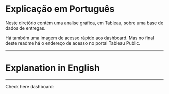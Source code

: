 # Explicação em Português

Neste diretório contém uma analise gráfica, em Tableau, sobre uma base de dados de entregas.

Há também uma imagem de acesso rápido aos dashboard. Mas no final deste readme há o endereço de acesso no portal Tableau Public.



---

# Explanation in English



---

Check here dashboard: 

